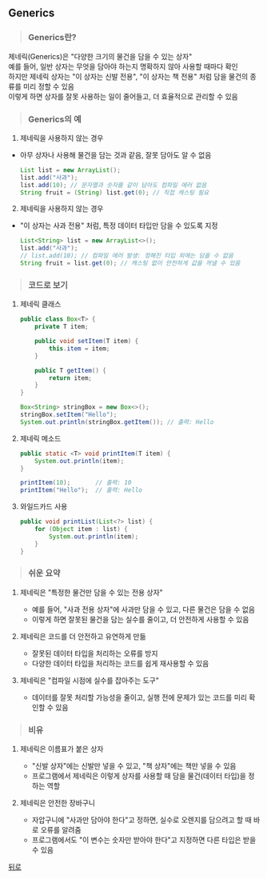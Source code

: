 ## Generics
> ### Generics란?
제네릭(Generics)은 "다양한 크기의 물건을 담을 수 있는 상자"</br>
예를 들어, 일반 상자는 무엇을 담아야 하는지 명확하지 않아 사용할 때마다 확인</br>
하지만 제네릭 상자는 "이 상자는 신발 전용", "이 상자는 책 전용" 처럼 담을 물건의 종류를 미리 정할 수 있음</br>
이렇게 하면 상자를 잘못 사용하는 일이 줄어들고, 더 효율적으로 관리할 수 있음

> ### Generics의 예
1. 제네릭을 사용하지 않는 경우
- 아무 상자나 사용해 물건을 담는 것과 같음, 잘못 담아도 알 수 없음
    ```java
    List list = new ArrayList();
    list.add("사과");
    list.add(10); // 문자열과 숫자를 같이 담아도 컴파일 에러 없음
    String fruit = (String) list.get(0); // 직접 캐스팅 필요
    ```

2. 제네릭을 사용하지 않는 경우
- "이 상자는 사과 전용" 처럼, 특정 데이터 타입만 담을 수 있도록 지정
    ```java
    List<String> list = new ArrayList<>();
    list.add("사과");
    // list.add(10); // 컴파일 에러 발생: 정해진 타입 외에는 담을 수 없음
    String fruit = list.get(0); // 캐스팅 없이 안전하게 값을 꺼낼 수 있음
    ```

> ### 코드로 보기
1. 제네릭 클래스
    ```java
    public class Box<T> {
        private T item;

        public void setItem(T item) {
            this.item = item;
        }

        public T getItem() {
            return item;
        }
    }
    ```
    ```java
    Box<String> stringBox = new Box<>();
    stringBox.setItem("Hello");
    System.out.println(stringBox.getItem()); // 출력: Hello
    ```

2. 제네릭 메소드
    ```java
    public static <T> void printItem(T item) {
        System.out.println(item);
    }
    ```
    ```java
    printItem(10);       // 출력: 10
    printItem("Hello");  // 출력: Hello
    ```

3. 와일드카드 사용
    ```java
    public void printList(List<?> list) {
        for (Object item : list) {
            System.out.println(item);
        }
    }
    ```

> ### 쉬운 요약
1. 제네릭은 "특정한 물건만 담을 수 있는 전용 상자"
    - 예를 들어, "사과 전용 상자"에 사과만 담을 수 있고, 다른 물건은 담을 수 없음
    - 이렇게 하면 잘못된 물건을 담는 실수를 줄이고, 더 안전하게 사용할 수 있음

2. 제네릭은 코드를 더 안전하고 유연하게 만듦
    - 잘못된 데이터 타입을 처리하는 오류를 방지
    - 다양한 데이터 타입을 처리하는 코드를 쉽게 재사용할 수 있음

3. 제네릭은 "컴파일 시점에 실수를 잡아주는 도구"
    - 데이터를 잘못 처리할 가능성을 줄이고, 실행 전에 문제가 있는 코드를 미리 확인할 수 있음

> ### 비유
1. 제네릭은 이름표가 붙은 상자
    - "신발 상자"에는 신발만 넣을 수 있고, "책 상자"에는 책만 넣을 수 있음
    - 프로그램에서 제네릭은 이렇게 상자를 사용할 때 담을 물건(데이터 타입)을 정하는 역할

2. 제네릭은 안전한 장바구니
    - 자압구니에 "사과만 담아야 한다"고 정하면, 실수로 오렌지를 담으려고 할 때 바로 오류를 알려줌
    - 프로그램에서도 "이 변수는 숫자만 받아야 한다"고 지정하면 다른 타입은 받을 수 있음

[뒤로](java,md)